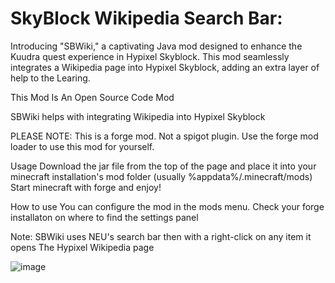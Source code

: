 # **SkyBlock Wikipedia Search Bar**: 
Introducing "SBWiki," a captivating Java mod designed to enhance the Kuudra quest experience in Hypixel Skyblock. This mod seamlessly integrates a Wikipedia page into Hypixel Skyblock, adding an extra layer of help to the Learing.

This Mod Is An Open Source Code Mod

SBWiki helps with integrating Wikipedia into Hypixel Skyblock

PLEASE NOTE: This is a forge mod. Not a spigot plugin. Use the forge mod loader to use this mod for yourself.

Usage Download the jar file from the top of the page and place it into your minecraft installation's mod folder (usually %appdata%/.minecraft/mods) Start minecraft with forge and enjoy!

How to use You can configure the mod in the mods menu. Check your forge installaton on where to find the settings panel

Note: SBWiki uses NEU's search bar then with a right-click on any item it opens The Hypixel Wikipedia page 


![image](https://github.com/user-attachments/assets/4b90642b-295b-4a86-97c8-9b2710e91b14)
